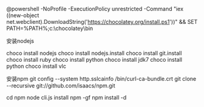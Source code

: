 @powershell -NoProfile -ExecutionPolicy unrestricted -Command "iex ((new-object net.webclient).DownloadString('https://chocolatey.org/install.ps1'))" && SET PATH=%PATH%;c:\chocolatey\bin


安装nodejs

choco install nodejs
choco install nodejs.install
choco install git.install
choco install ruby
choco install python
choco install jdk7
choco install python
choco install vlc


安装npm
git config --system http.sslcainfo /bin/curl-ca-bundle.crt
git clone --recursive git://github.com/isaacs/npm.git

cd npm
node cli.js install npm -gf
npm install -d



